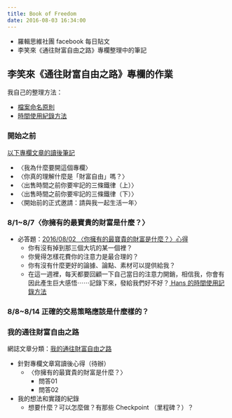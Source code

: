 ```yaml
---
title: Book of Freedom
date: 2016-08-03 16:34:00
---
```


- 羅輯思維社團 facebook 每日貼文
- 李笑來《通往財富自由之路》專欄整理中的筆記


## 李笑來《通往財富自由之路》專欄的作業

我自己的整理方法：
- [檔案命名原則](/2016/08/03/BOF-M000/)
- [時間使用紀錄方法](/2016/08/03/BOF-M001-Time-Track/)


### 開始之前

[以下專欄文章的讀後筆記](http://hanscholem.tw/2016/08/05/BOF-X000-Before-the-Column-Start/)
- 〈我為什麼要開這個專欄〉
- 〈你真的理解什麼是「財富自由」嗎？〉
- 〈出售時間之前你要牢記的三條鐵律（上）〉
- 〈出售時間之前你要牢記的三條鐵律（下）〉
- 〈開始前的正式邀請：請與我一起生活一年〉


### 8/1~8/7〈你擁有的最寶貴的財富是什麼？〉

- 必答題：[2016/08/02 〈你擁有的最寶貴的財富是什麼？〉心得](/2016/08/02/20160801-What-is-Most-Precious-for-You/)
    - 你有沒有掉到那三個大坑的某一個裡？
    - 你覺得怎樣花費你的注意力是最合理的？
    - 你有沒有什麼更好的論據、論點、素材可以提供給我？
    - 在這一週裡，每天都要回顧一下自己當日的注意力開銷，相信我，你會有因此產生巨大感悟⋯⋯記錄下來，發給我們好不好？[ Hans 的時間使用記錄方法](/2016/08/03/BOF-M001-Time-Track/)


### 8/8~8/14 正確的交易策略應該是什麼樣的？



### 我的通往財富自由之路

網誌文章分類：[我的通往財富自由之路](/categories/我的通往財富自由之路/)

- 針對專欄文章寫讀後心得（待辦）
    - 〈你擁有的最寶貴的財富是什麼？〉
        - 問答01
        - 問答02
- 我的想法和實踐的紀錄
    - 想要什麼？可以怎麼做？有那些 Checkpoint （里程碑？）？
